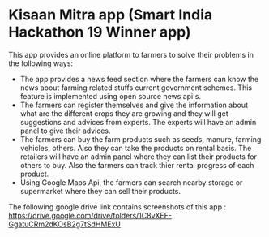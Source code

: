 # Kisaan Mitra app (Smart India Hackathon 19 Winner app)

This app provides an online platform to farmers to solve their problems in the following ways:
- The app provides a news feed section where the farmers can know the news about farming related stuffs
  current government schemes. This feature is implemented using open source news api's.
- The farmers can register themselves and give the information about what are the different crops they are
  growing and they will get suggestions and advices from experts. The experts will have an admin panel to 
  give their advices.
- The farmers can buy the farm products such as seeds, manure, farming vehicles, others. Also they can take the products on rental basis.
  The retailers will have an admin panel where they can list their products for others to buy. Also the farmers can track thier rental
  progress of each product.
- Using Google Maps Api, the farmers can search nearby storage or supermarket where they can sell their products.

The following google drive link contains screenshots of this app :<br>
https://drive.google.com/drive/folders/1C8vXEF-GgatuCRm2dKOsB2g7tSdHMExU
